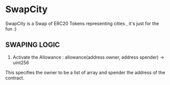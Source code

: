 # SwapCity
SwapCity is a Swap of ERC20 Tokens representing cities , it's just for the fun :) 


## SWAPING LOGIC ## 

1. Activate the Allowance : allowance(address owner, address spender) → uint256 

This specifies the owner to be a list of array and spender the address of the contract. 
